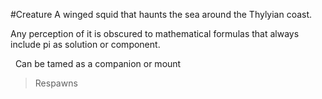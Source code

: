#Creature 
A winged squid that haunts the sea around the Thylyian coast.

Any perception of it is obscured to mathematical formulas that always include pi as solution or component.

 
Can be tamed as a companion or mount


> Respawns
